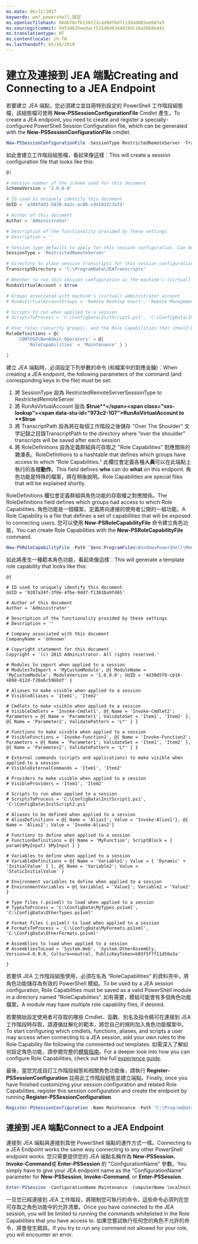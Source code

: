 ```yaml
---
ms.date: 06/12/2017
keywords: wmf,powershell,設定
ms.openlocfilehash: 66db78cfb136f22cad9078d7113dad085ee667a5
ms.sourcegitcommit: 54534635eedacf531d8d6344019dc16a50b8b441
ms.translationtype: HT
ms.contentlocale: zh-TW
ms.lasthandoff: 05/16/2018
---
```

# <a name="creating-and-connecting-to-a-jea-endpoint"></a><span data-ttu-id="973c2-102">建立及連接到 JEA 端點</span><span class="sxs-lookup"><span data-stu-id="973c2-102">Creating and Connecting to a JEA Endpoint</span></span>
<span data-ttu-id="973c2-103">若要建立 JEA 端點，您必須建立並註冊特別設定的 PowerShell 工作階段組態檔，該組態檔可使用 **New-PSSessionConfigurationFile** Cmdlet 產生，</span><span class="sxs-lookup"><span data-stu-id="973c2-103">To create a JEA endpoint, you need to create and register a specially-configured PowerShell Session Configuration file, which can be generated with the **New-PSSessionConfigurationFile** cmdlet.</span></span>

```powershell
New-PSSessionConfigurationFile -SessionType RestrictedRemoteServer -TranscriptDirectory "C:\ProgramData\JEATranscripts" -RunAsVirtualAccount -RoleDefinitions @{ 'CONTOSO\NonAdmin_Operators' = @{ RoleCapabilities = 'Maintenance' }} -Path "$env:ProgramData\JEAConfiguration\Demo.pssc"
```

<span data-ttu-id="973c2-104">如此會建立工作階段組態檔，看起來像這樣︰</span><span class="sxs-lookup"><span data-stu-id="973c2-104">This will create a session configuration file that looks like this:</span></span>
```powershell
@{

# Version number of the schema used for this document
SchemaVersion = '2.0.0.0'

# ID used to uniquely identify this document
GUID = 'a384fdd3-5830-4a2c-ac86-cdd1822c3afd'

# Author of this document
Author = 'Administrator'

# Description of the functionality provided by these settings
# Description = ''

# Session type defaults to apply for this session configuration. Can be 'RestrictedRemoteServer' (recommended), 'Empty', or 'Default'
SessionType = 'RestrictedRemoteServer'

# Directory to place session transcripts for this session configuration
TranscriptDirectory = 'C:\ProgramData\JEATranscripts'

# Whether to run this session configuration as the machine's (virtual) administrator account
RunAsVirtualAccount = $true

# Groups associated with machine's (virtual) administrator account
# RunAsVirtualAccountGroups = 'Remote Desktop Users', 'Remote Management Users'

# Scripts to run when applied to a session
# ScriptsToProcess = 'C:\ConfigData\InitScript1.ps1', 'C:\ConfigData\InitScript2.ps1'

# User roles (security groups), and the Role Capabilities that should be applied to them when applied to a session
RoleDefinitions = @{
    'CONTOSO\NonAdmin_Operators' = @{
        'RoleCapabilities' = 'Maintenance' } }

}
```
<span data-ttu-id="973c2-105">建立 JEA 端點時，必須設定下列參數的命令 (和檔案中的對應金鑰)︰</span><span class="sxs-lookup"><span data-stu-id="973c2-105">When creating a JEA endpoint, the following parameters of the command (and corresponding keys in the file) must be set:</span></span>
1.  <span data-ttu-id="973c2-106">將 SessionType 設為 RestrictedRemoteServer</span><span class="sxs-lookup"><span data-stu-id="973c2-106">SessionType to RestrictedRemoteServer</span></span>
2.  <span data-ttu-id="973c2-107">將 RunAsVirtualAccount 設為 **$true**</span><span class="sxs-lookup"><span data-stu-id="973c2-107">RunAsVirtualAccount to **$true**</span></span>
3.  <span data-ttu-id="973c2-108">將 TranscriptPath 設為將在每個工作階段之後儲存 "Over The Shoulder" 文字記錄之目錄</span><span class="sxs-lookup"><span data-stu-id="973c2-108">TranscriptPath to the directory where “over the shoulder” transcripts will be saved after each session</span></span>
4.  <span data-ttu-id="973c2-109">將 RoleDefinitions 設為定義群組與可存取之 "Role Capabilities" 對應關係的雜湊表。</span><span class="sxs-lookup"><span data-stu-id="973c2-109">RoleDefinitions to a hashtable that defines which groups have access to which “Role Capabilities.”</span></span>  <span data-ttu-id="973c2-110">此欄位會定義各種**人員**可以在此端點上執行的各種**動作**。</span><span class="sxs-lookup"><span data-stu-id="973c2-110">This field defines **who** can do **what** on this endpoint.</span></span>   <span data-ttu-id="973c2-111">角色功能是特殊的檔案，將在稍後說明。</span><span class="sxs-lookup"><span data-stu-id="973c2-111">Role Capabilities are special files that will be explained shortly.</span></span>


<span data-ttu-id="973c2-112">RoleDefinitions 欄位會定義群組與角色功能的存取權之對應關係。</span><span class="sxs-lookup"><span data-stu-id="973c2-112">The RoleDefinitions field defines which groups had access to which Role Capabilities.</span></span>  <span data-ttu-id="973c2-113">角色功能是一個檔案，定義將向連接的使用者公開的一組功能。</span><span class="sxs-lookup"><span data-stu-id="973c2-113">A Role Capability is a file that defines a set of capabilities that will be exposed to connecting users.</span></span>  <span data-ttu-id="973c2-114">您可以使用 **New-PSRoleCapabilityFile** 命令建立角色功能，</span><span class="sxs-lookup"><span data-stu-id="973c2-114">You can create Role Capabilities with the **New-PSRoleCapabilityFile** command.</span></span>

```powershell
New-PSRoleCapabilityFile -Path "$env:ProgramFiles\WindowsPowerShell\Modules\DemoModule\RoleCapabilities\Maintenance.psrc"
```

<span data-ttu-id="973c2-115">如此將產生一種範本角色功能，看起來像這樣︰</span><span class="sxs-lookup"><span data-stu-id="973c2-115">This will generate a template role capability that looks like this:</span></span>
```
@{

# ID used to uniquely identify this document
GUID = '9287a34f-3f0e-4fbe-9dd7-f1361ba9fd65'

# Author of this document
Author = 'Administrator'

# Description of the functionality provided by these settings
# Description = ''

# Company associated with this document
CompanyName = 'Unknown'

# Copyright statement for this document
Copyright = '(c) 2015 Administrator. All rights reserved.'

# Modules to import when applied to a session
# ModulesToImport = 'MyCustomModule', @{ ModuleName = 'MyCustomModule'; ModuleVersion = '1.0.0.0'; GUID = '4d30d5f0-cb16-4898-812d-f20a6c596bdf' }

# Aliases to make visible when applied to a session
# VisibleAliases = 'Item1', 'Item2'

# Cmdlets to make visible when applied to a session
# VisibleCmdlets = 'Invoke-Cmdlet1', @{ Name = 'Invoke-Cmdlet2'; Parameters = @{ Name = 'Parameter1'; ValidateSet = 'Item1', 'Item2' }, @{ Name = 'Parameter2'; ValidatePattern = 'L*' } }

# Functions to make visible when applied to a session
# VisibleFunctions = 'Invoke-Function1', @{ Name = 'Invoke-Function2'; Parameters = @{ Name = 'Parameter1'; ValidateSet = 'Item1', 'Item2' }, @{ Name = 'Parameter2'; ValidatePattern = 'L*' } }

# External commands (scripts and applications) to make visible when applied to a session
# VisibleExternalCommands = 'Item1', 'Item2'

# Providers to make visible when applied to a session
# VisibleProviders = 'Item1', 'Item2'

# Scripts to run when applied to a session
# ScriptsToProcess = 'C:\ConfigData\InitScript1.ps1', 'C:\ConfigData\InitScript2.ps1'

# Aliases to be defined when applied to a session
# AliasDefinitions = @{ Name = 'Alias1'; Value = 'Invoke-Alias1'}, @{ Name = 'Alias2'; Value = 'Invoke-Alias2'}

# Functions to define when applied to a session
# FunctionDefinitions = @{ Name = 'MyFunction'; ScriptBlock = { param($MyInput) $MyInput } }

# Variables to define when applied to a session
# VariableDefinitions = @{ Name = 'Variable1'; Value = { 'Dynamic' + 'InitialValue' } }, @{ Name = 'Variable2'; Value = 'StaticInitialValue' }

# Environment variables to define when applied to a session
# EnvironmentVariables = @{ Variable1 = 'Value1'; Variable2 = 'Value2' }

# Type files (.ps1xml) to load when applied to a session
# TypesToProcess = 'C:\ConfigData\MyTypes.ps1xml', 'C:\ConfigData\OtherTypes.ps1xml'

# Format files (.ps1xml) to load when applied to a session
# FormatsToProcess = 'C:\ConfigData\MyFormats.ps1xml', 'C:\ConfigData\OtherFormats.ps1xml'

# Assemblies to load when applied to a session
# AssembliesToLoad = 'System.Web', 'System.OtherAssembly, Version=4.0.0.0, Culture=neutral, PublicKeyToken=b03f5f7f11d50a3a'

}

```
<span data-ttu-id="973c2-116">若要供 JEA 工作階段組態使用，必須在名為 “RoleCapabilities” 的資料夾中，將角色功能儲存為有效的 PowerShell 模組。</span><span class="sxs-lookup"><span data-stu-id="973c2-116">To be used by a JEA session configuration, Role Capabilities must be saved as a valid PowerShell module in a directory named “RoleCapabilities”.</span></span> <span data-ttu-id="973c2-117">如有需要，模組可能會有多個角色功能檔案。</span><span class="sxs-lookup"><span data-stu-id="973c2-117">A module may have multiple role capability files, if desired.</span></span>

<span data-ttu-id="973c2-118">若要開始設定使用者可存取的哪些 Cmdlet、函數、別名及指令碼可在連接到 JEA 工作階段時存取，請遵循註解化的範本，將您自己的規則加入角色功能檔案中。</span><span class="sxs-lookup"><span data-stu-id="973c2-118">To start configuring which cmdlets, functions, aliases, and scripts a user may access when connecting to a JEA session, add your own rules to the Role Capability file following the commented out templates.</span></span> <span data-ttu-id="973c2-119">如需深入了解如何設定角色功能，請參閱完整的[體驗指南](http://aka.ms/JEA)。</span><span class="sxs-lookup"><span data-stu-id="973c2-119">For a deeper look into how you can configure Role Capabilities, check out the full [experience guide](http://aka.ms/JEA).</span></span>

<span data-ttu-id="973c2-120">最後，當您完成自訂工作階段組態和相關角色功能後，請執行 **Register-PSSessionConfiguration** 註冊此工作階段組態並建立端點。</span><span class="sxs-lookup"><span data-stu-id="973c2-120">Finally, once you have finished customizing your session configuration and related Role Capabilities, register this session configuration and create the endpoint by running **Register-PSSessionConfiguration**.</span></span>

```powershell
Register-PSSessionConfiguration -Name Maintenance -Path "C:\ProgramData\JEAConfiguration\Demo.pssc"
```

## <a name="connect-to-a-jea-endpoint"></a><span data-ttu-id="973c2-121">連接到 JEA 端點</span><span class="sxs-lookup"><span data-stu-id="973c2-121">Connect to a JEA Endpoint</span></span>
<span data-ttu-id="973c2-122">連接到 JEA 端點與連接到其他 PowerShell 端點的運作方式一樣。</span><span class="sxs-lookup"><span data-stu-id="973c2-122">Connecting to a JEA Endpoint works the same way connecting to any other PowerShell endpoint works.</span></span>  <span data-ttu-id="973c2-123">您只需要提供您的 JEA 端點名稱作為 **New-PSSession**、**Invoke-Command**或 **Enter-PSSession** 的 "ConfigurationName" 參數。</span><span class="sxs-lookup"><span data-stu-id="973c2-123">You simply have to give your JEA endpoint name as the “ConfigurationName” parameter for **New-PSSession**, **Invoke-Command**, or **Enter-PSSession**.</span></span>

```powershell
Enter-PSSession -ConfigurationName Maintenance -ComputerName localhost
```
<span data-ttu-id="973c2-124">一旦您已經連接到 JEA 工作階段，將限制您可執行的命令，這些命令必須列在您可存取之角色功能中的允許清單。</span><span class="sxs-lookup"><span data-stu-id="973c2-124">Once you have connected to the JEA session, you will be limited to running the commands whitelisted in the Role Capabilities that you have access to.</span></span> <span data-ttu-id="973c2-125">如果您嘗試執行任何您的角色不允許的命令，將會發生錯誤。</span><span class="sxs-lookup"><span data-stu-id="973c2-125">If you try to run any command not allowed for your role, you will encounter an error.</span></span>
